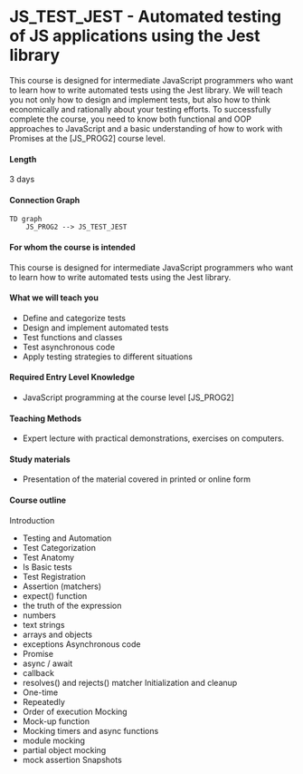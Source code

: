 # JS_TEST_JEST - Automated testing of JS applications using the Jest library

This course is designed for intermediate JavaScript programmers who want to learn how to write automated tests using the Jest library. We will teach you not only how to design and implement tests, but also how to think economically and rationally about your testing efforts. To successfully complete the course, you need to know both functional and OOP approaches to JavaScript and a basic understanding of how to work with Promises at the [JS_PROG2] course level.


#### Length

3 days

#### Connection Graph

```mermaid
TD graph
    JS_PROG2 --> JS_TEST_JEST
```

#### For whom the course is intended

This course is designed for intermediate JavaScript programmers who want to learn how to write automated tests using the Jest library.

#### What we will teach you

- Define and categorize tests
- Design and implement automated tests
- Test functions and classes
- Test asynchronous code
- Apply testing strategies to different situations

#### Required Entry Level Knowledge

- JavaScript programming at the course level [JS_PROG2]

#### Teaching Methods

- Expert lecture with practical demonstrations, exercises on computers.

#### Study materials

- Presentation of the material covered in printed or online form

#### Course outline

Introduction
- Testing and Automation
- Test Categorization
- Test Anatomy
- Is
Basic tests
- Test Registration
- Assertion (matchers)
- expect() function
- the truth of the expression
- numbers
- text strings
- arrays and objects
- exceptions
Asynchronous code
- Promise
- async / await
- callback
- resolves() and rejects() matcher
Initialization and cleanup
- One-time
- Repeatedly
- Order of execution
Mocking
- Mock-up function
- Mocking timers and async functions
- module mocking
- partial object mocking
- mock assertion
Snapshots